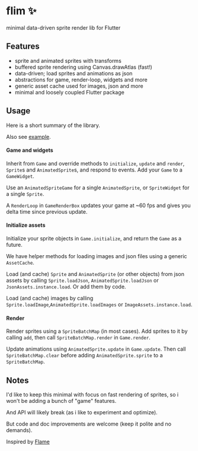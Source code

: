 # flim ✨

minimal data-driven sprite render lib for Flutter

## Features

- sprite and animated sprites with transforms 
- buffered sprite rendering using Canvas.drawAtlas (fast!)
- data-driven; load sprites and animations as json
- abstractions for game, render-loop, widgets and more
- generic asset cache used for images, json and more
- minimal and loosely coupled Flutter package

## Usage

Here is a short summary of the library.

Also see [example](example).

#### Game and widgets

Inherit from `Game` and override methods to `initialize`, `update` and `render`, 
`Sprite`s and `AnimatedSprite`s, and respond to events. Add your `Game` to a `GameWidget`. 

Use an `AnimatedSpriteGame` for a single `AnimatedSprite`, or `SpriteWidget` for a 
single `Sprite`.

A `RenderLoop` in `GameRenderBox` updates your game at ~60 fps and gives you 
delta time since previous update.

#### Initialize assets

Initialize your sprite objects in `Game.initialize`, and return the `Game` as
a future. 

We have helper methods for loading images and json files using a generic `AssetCache`.

Load (and cache) `Sprite` and `AnimatedSprite` (or other objects) from json assets 
by calling `Sprite.loadJson`, `AnimatedSprite.loadJson` or `JsonAssets.instance.load`.
Or add them by code.

Load (and cache) images by calling `Sprite.loadImage`,`AnimatedSprite.loadImages` 
or `ImageAssets.instance.load`.

#### Render 

Render sprites using a `SpriteBatchMap` (in most cases). Add sprites to it by
calling `add`, then call `SpriteBatchMap.render` in `Game.render`.

Update animations using `AnimatedSprite.update` in `Game.update`. Then call
`SpriteBatchMap.clear` before adding `AnimatedSprite.sprite` to a `SpriteBatchMap`.

## Notes

I'd like to keep this minimal with focus on fast rendering of sprites, so i won't 
be adding a bunch of "game" features. 

And API will likely break (as i like to experiment and optimize).

But code and doc improvements are welcome (keep it polite and no demands).

Inspired by [Flame](https://github.com/flame-engine/flame)

